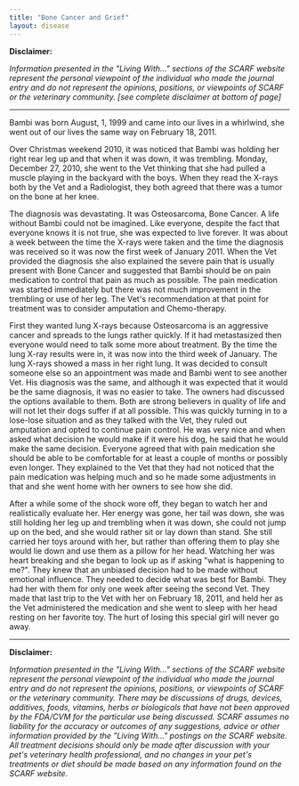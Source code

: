 ```yaml
---
title: "Bone Cancer and Grief"
layout: disease
---
```


**Disclaimer:**

_Information presented in the "Living With..." sections of the SCARF website represent the personal viewpoint of the individual who made the journal entry and do not represent the opinions, positions, or viewpoints of SCARF or the veterinary community. [see complete disclaimer at bottom of page]_

---

Bambi was born August, 1, 1999 and came into our lives in a whirlwind, she went out of our lives the same way on February 18, 2011.

Over Christmas weekend 2010, it was noticed that Bambi was holding her right rear leg up and that when it was down, it was trembling. Monday, December 27, 2010, she went to the Vet thinking that she had pulled a muscle playing in the backyard with the boys. When they read the X-rays both by the Vet and a Radiologist, they both agreed that there was a tumor on the bone at her knee.

The diagnosis was devastating. It was Osteosarcoma, Bone Cancer. A life without Bambi could not be imagined. Like everyone, despite the fact that everyone knows it is not true, she was expected to live forever. It was about a week between the time the X-rays were taken and the time the diagnosis was received so it was now the first week of January 2011. When the Vet provided the diagnosis she also explained the severe pain that is usually present with Bone Cancer and suggested that Bambi should be on pain medication to control that pain as much as possible. The pain medication was started immediately but there was not much improvement in the trembling or use of her leg. The Vet's recommendation at that point for treatment was to consider amputation and Chemo-therapy.

First they wanted lung X-rays because Osteosarcoma is an aggressive cancer and spreads to the lungs rather quickly. If it had metastasized then everyone would need to talk some more about treatment. By the time the lung X-ray results were in, it was now into the third week of January. The lung X-rays showed a mass in her right lung. It was decided to consult someone else so an appointment was made and Bambi went to see another Vet. His diagnosis was the same, and although it was expected that it would be the same diagnosis, it was no easier to take. The owners had discussed the options available to them. Both are strong believers in quality of life and will not let their dogs suffer if at all possible. This was quickly turning in to a lose-lose situation and as they talked with the Vet, they ruled out amputation and opted to continue pain control. He was very nice and when asked what decision he would make if it were his dog, he said that he would make the same decision. Everyone agreed that with pain medication she should be able to be comfortable for at least a couple of months or possibly even longer. They explained to the Vet that they had not noticed that the pain medication was helping much and so he made some adjustments in that and she went home with her owners to see how she did.

After a while some of the shock wore off, they began to watch her and realistically evaluate her. Her energy was gone, her tail was down, she was still holding her leg up and trembling when it was down, she could not jump up on the bed, and she would rather sit or lay down than stand. She still carried her toys around with her, but rather than offering them to play she would lie down and use them as a pillow for her head. Watching her was heart breaking and she began to look up as if asking "what is happening to me?". They knew that an unbiased decision had to be made without emotional influence. They needed to decide what was best for Bambi. They had her with them for only one week after seeing the second Vet. They made that last trip to the Vet with her on February 18, 2011, and held her as the Vet administered the medication and she went to sleep with her head resting on her favorite toy. The hurt of losing this special girl will never go away.

---

**Disclaimer:**

_Information presented in the "Living With..." sections of the SCARF website represent the personal viewpoint of the individual who made the journal entry and do not represent the opinions, positions, or viewpoints of SCARF or the veterinary community. There may be discussions of drugs, devices, additives, foods, vitamins, herbs or biologicals that have not been approved by the FDA/CVM for the particular use being discussed. SCARF assumes no liability for the accuracy or outcomes of any suggestions, advice or other information provided by the "Living With..." postings on the SCARF website. All treatment decisions should only be made after discussion with your pet's veterinary health professional, and no changes in your pet's treatments or diet should be made based on any information found on the SCARF website._
